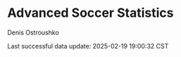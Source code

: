 # Advanced Soccer Statistics
Denis Ostroushko

<!-- gfm -->

Last successful data update: 2025-02-19 19:00:32 CST
